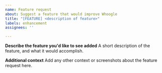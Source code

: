 ```yaml
---
name: Feature request
about: Suggest a feature that would improve Whoogle
title: "[FEATURE] <description of feature>"
labels: enhancement
assignees: ''

---
```


<!--
DO NOT REQUEST UI/THEME/GUI/APPEARANCE IMPROVEMENTS HERE
THESE SHOULD GO IN ISSUE #60
REQUESTING A NEW FEATURE SHOULD BE STRICTLY RELATED TO NEW FUNCTIONALITY
-->

**Describe the feature you'd like to see added**
A short description of the feature, and what it would accomplish.

**Additional context**
Add any other context or screenshots about the feature request here.
